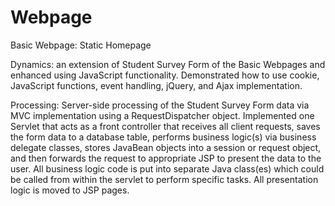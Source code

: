 # Webpage

Basic Webpage: Static Homepage

Dynamics:
an extension of Student Survey Form of the Basic Webpages and enhanced using JavaScript functionality. 
Demonstrated how to use cookie, JavaScript functions, event handling, jQuery, and Ajax implementation.

Processing:
Server-side processing of the Student Survey Form data via MVC implementation using a RequestDispatcher object.
Implemented one Servlet that acts as a front controller that receives all client requests, saves the form data to a database table, performs business logic(s) via business delegate classes, stores JavaBean objects into a session or request object, and then forwards the request to appropriate JSP to present the data to the user.
All business logic code is put into separate Java class(es) which could be called from within the servlet to perform specific tasks.
All presentation logic is moved to JSP pages.
